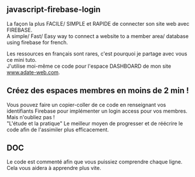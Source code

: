 ## javascript-firebase-login

La façon la plus FACILE/ SIMPLE et RAPIDE de connecter son site web avec FIREBASE.  
A simple/ Fast/ Easy way to connect a website to a member area/ database using firebase for french.  
  
Les ressources en français sont rares, c'est pourquoi je partage avec vous ce mini tuto.  
J'utilise moi-même ce code pour l'espace DASHBOARD de mon site www.adate-web.com.

## Créez des espaces membres en moins de 2 min !
Vous pouvez faire un copier-coller de ce code en renseignant vos identifiants Firebase pour implémenter un login access pour vos membres.  
Mais n'oubliez pas !  
"L'étude et la pratique" Le meilleur moyen de progresser et de réécrire le code afin de l'assimiler plus efficacement.

## DOC
Le code est commenté afin que vous puissiez comprendre chaque ligne.  
Cela vous aidera à apprendre plus vite.
